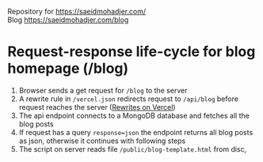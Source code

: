 Repository for https://saeidmohadjer.com/  
Blog https://saeidmohadjer.com/blog

# Request-response life-cycle for blog homepage (/blog)

1. Browser sends a get request for `/blog` to the server
1. A rewrite rule in `/vercel.json` redirects request to `/api/blog` before request reaches the server ([Rewrites on Vercel](https://vercel.com/docs/edge-network/rewrites))
1. The api endpoint connects to a MongoDB database and fetches all the blog posts
1. If request has a query `response=json` the endpoint returns all blog posts as json, otherwise it continues with following steps
1. The script on server reads file `/public/blog-template.html` from disc, 



